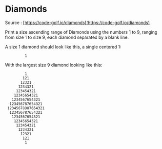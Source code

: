 # Diamonds
Source : [https://code-golf.io/diamonds](https://code-golf.io/diamonds)

Print a size ascending range of Diamonds using the numbers 1 to 9, ranging from size 1 to size 9, each diamond separated by a blank line.

A size 1 diamond should look like this, a single centered 1:
```
         1
```         
With the largest size 9 diamond looking like this:
```
         1         
        121        
       12321       
      1234321      
     123454321
    12345654321
   1234567654321
  123456787654321
 12345678987654321
  123456787654321
   1234567654321
    12345654321
     123454321
      1234321
       12321
        121
         1
```
